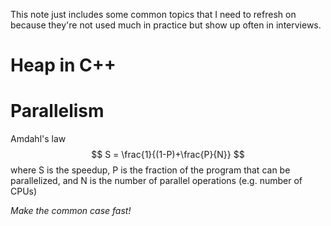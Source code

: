 This note just includes some common topics that I need to refresh on because they're not used much in practice but show up often in interviews.

# Heap in C++
# Parallelism
Amdahl's law
$$
S = \frac{1}{(1-P)+\frac{P}{N}}
$$
where S is the speedup, P is the fraction of the program that can be parallelized, and N is the number of parallel operations (e.g. number of CPUs)

*Make the common case fast!*
